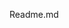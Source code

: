 

<!-- 
 ![11](https://user-images.githubusercontent.com/60041984/131719972-c3eb10be-0e8d-4528-a43c-f895886fabf6.jpg)
 
 - Link: https://adetutu.netlify.app/ -->

Readme.md


